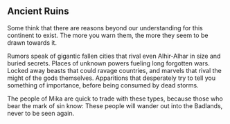 ## Ancient Ruins

Some think that there are reasons beyond our understanding for this continent to exist. The more you warn them, the more they seem to be drawn towards it.

Rumors speak of gigantic fallen cities that rival even Alhir-Alhar in size and buried secrets. Places of unknown powers fueling long forgotten wars. Locked away beasts that could ravage countries, and marvels that rival the might of the gods themselves. Apparitions that desperately try to tell you something of importance, before being consumed by dead storms.

The people of Mika are quick to trade with these types, because those who bear the mark of sin know: These people will wander out into the Badlands, never to be seen again.